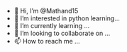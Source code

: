 - 👋 Hi, I’m @Mathand15
- 👀 I’m interested in python learning...
- 🌱 I’m currently learning ...
- 💞️ I’m looking to collaborate on ...
- 📫 How to reach me ...

<!---
Mathand15/Mathand15 is a ✨ special ✨ repository because its `README.md` (this file) appears on your GitHub profile.
You can click the Preview link to take a look at your changes.
--->
